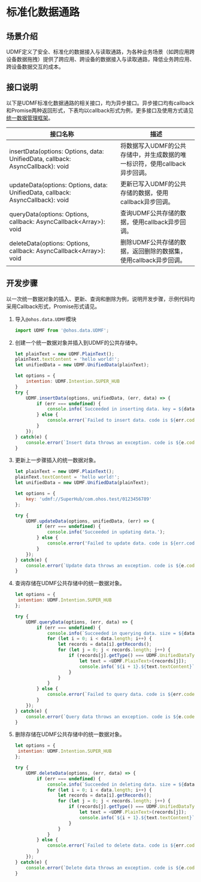 # 标准化数据通路


## 场景介绍

UDMF定义了安全、标准化的数据接入与读取通路，为各种业务场景（如跨应用跨设备数据拖拽）提供了跨应用、跨设备的数据接入与读取通路，降低业务跨应用、跨设备数据交互的成本。


## 接口说明

以下是UDMF标准化数据通路的相关接口，均为异步接口。异步接口均有callback和Promise两种返回形式，下表均以callback形式为例，更多接口及使用方式请见[统一数据管理框架](../reference/apis/js-apis-data-udmf.md)。

| 接口名称                                                                                   | 描述                                          | 
|----------------------------------------------------------------------------------------|---------------------------------------------|
| insertData(options: Options, data: UnifiedData, callback: AsyncCallback<string>): void | 将数据写入UDMF的公共存储中，并生成数据的唯一标识符，使用callback异步回调。 | 
| updateData(options: Options, data: UnifiedData, callback: AsyncCallback<void>): void   | 更新已写入UDMF的公共存储的数据，使用callback异步回调。           | 
| queryData(options: Options, callback: AsyncCallback<Array<UnifiedData>>): void         | 查询UDMF公共存储的数据，使用callback异步回调。               | 
| deleteData(options: Options, callback: AsyncCallback<Array<UnifiedData>>): void        | 删除UDMF公共存储的数据，返回删除的数据集，使用callback异步回调。 |


## 开发步骤

以一次统一数据对象的插入、更新、查询和删除为例，说明开发步骤，示例代码均采用Callback形式，Promise形式请见。

1. 导入`@ohos.data.UDMF`模块

   ```js
   import UDMF from '@ohos.data.UDMF';
   ```
2. 创建一个统一数据对象并插入到UDMF的公共存储中。

   ```js
   let plainText = new UDMF.PlainText();
   plainText.textContent = 'hello world!';
   let unifiedData = new UDMF.UnifiedData(plainText);
   
   let options = {
       intention: UDMF.Intention.SUPER_HUB
   }
   try {
       UDMF.insertData(options, unifiedData, (err, data) => {
           if (err === undefined) {
               console.info(`Succeeded in inserting data. key = ${data}`);
           } else {
               console.error(`Failed to insert data. code is ${err.code},message is ${err.message} `);
           }
       });
   } catch(e) {
       console.error(`Insert data throws an exception. code is ${e.code},message is ${e.message} `);
   }
   ```
3. 更新上一步骤插入的统一数据对象。

   ```js
   let plainText = new UDMF.PlainText();
   plainText.textContent = 'hello world!';
   let unifiedData = new UDMF.UnifiedData(plainText);
   
   let options = {
       key: 'udmf://SuperHub/com.ohos.test/0123456789'
   };
   
   try {
       UDMF.updateData(options, unifiedData, (err) => {
           if (err === undefined) {
               console.info('Succeeded in updating data.');
           } else {
               console.error('Failed to update data. code is ${err.code},message is ${err.message} `);
           }
       });
   } catch(e) {
       console.error(`Update data throws an exception. code is ${e.code},message is ${e.message} `);
   }
   ```
4. 查询存储在UDMF公共存储中的统一数据对象。

   ```js
   let options = {
    intention: UDMF.Intention.SUPER_HUB
   };
   
   try {
       UDMF.queryData(options, (err, data) => {
           if (err === undefined) {
               console.info(`Succeeded in querying data. size = ${data.length}`);
               for (let i = 0; i < data.length; i++) {
                   let records = data[i].getRecords();
                   for (let j = 0; j < records.length; j++) {
                       if (records[j].getType() === UDMF.UnifiedDataType.PLAIN_TEXT) {
                           let text = <UDMF.PlainText>(records[j]);
                           console.info(`${i + 1}.${text.textContent}`);
                       }
                   }
               }
           } else {
               console.error(`Failed to query data. code is ${err.code},message is ${err.message} `);
           }
       });
   } catch(e) {
       console.error(`Query data throws an exception. code is ${e.code},message is ${e.message} `);
   }
   ```
5. 删除存储在UDMF公共存储中的统一数据对象。

   ```js
   let options = {
    intention: UDMF.Intention.SUPER_HUB
   };
   
   try {
       UDMF.deleteData(options, (err, data) => {
           if (err === undefined) {
               console.info(`Succeeded in deleting data. size = ${data.length}`);
               for (let i = 0; i < data.length; i++) {
                   let records = data[i].getRecords();
                   for (let j = 0; j < records.length; j++) {
                       if (records[j].getType() === UDMF.UnifiedDataType.PLAIN_TEXT) {
                           let text = <UDMF.PlainText>(records[j]);
                           console.info(`${i + 1}.${text.textContent}`);
                       }
                   }
               }
           } else {
               console.error(`Failed to delete data. code is ${err.code},message is ${err.message} `);
           }
       });
   } catch(e) {
       console.error(`Delete data throws an exception. code is ${e.code},message is ${e.message} `);
   }
   ```
